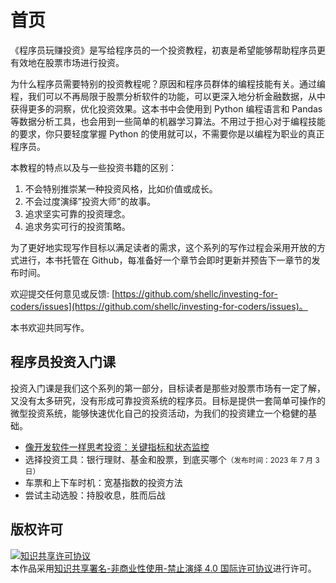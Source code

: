 # 首页

《程序员玩赚投资》是写给程序员的一个投资教程，初衷是希望能够帮助程序员更有效地在股票市场进行投资。

为什么程序员需要特别的投资教程呢？原因和程序员群体的编程技能有关。通过编程，我们可以不再局限于股票分析软件的功能，可以更深入地分析金融数据，从中获得更多的洞察，优化投资效果。这本书中会使用到 Python 编程语言和 Pandas 等数据分析工具，也会用到一些简单的机器学习算法。不用过于担心对于编程技能的要求，你只要轻度掌握 Python 的使用就可以，不需要你是以编程为职业的真正程序员。

本教程的特点以及与一些投资书籍的区别：

1. 不会特别推崇某一种投资风格，比如价值或成长。
2. 不会过度演绎”投资大师”的故事。
3. 追求坚实可靠的投资理念。
4. 追求务实可行的投资策略。

为了更好地实现写作目标以满足读者的需求，这个系列的写作过程会采用开放的方式进行，本书托管在 Github，每准备好一个章节会即时更新并预告下一章节的发布时间。

欢迎提交任何意见或反馈: [https://github.com/shellc/investing-for-coders/issues](https://github.com/shellc/investing-for-coders/issues)。

本书欢迎共同写作。

## 程序员投资入门课

投资入门课是我们这个系列的第一部分，目标读者是那些对股票市场有一定了解，又没有太多研究，没有形成可靠投资系统的程序员。目标是提供一套简单可操作的微型投资系统，能够快速优化自己的投资活动，为我们的投资建立一个稳健的基础。

* [像开发软件一样思考投资：关键指标和状态监控](primer/lesson_1.md)
* 选择投资工具：银行理财、基金和股票，到底买哪个<small>（发布时间：2023 年 7 月 3 日）</small>
* 车票和上下车时机：宽基指数的投资方法
* 尝试主动选股：持股收息，胜而后战

## 版权许可

<a rel="license" href="http://creativecommons.org/licenses/by-nc-nd/4.0/"><img alt="知识共享许可协议" style="border-width:0" src="https://i.creativecommons.org/l/by-nc-nd/4.0/88x31.png" /></a><br />本作品采用<a rel="license" href="http://creativecommons.org/licenses/by-nc-nd/4.0/">知识共享署名-非商业性使用-禁止演绎 4.0 国际许可协议</a>进行许可。